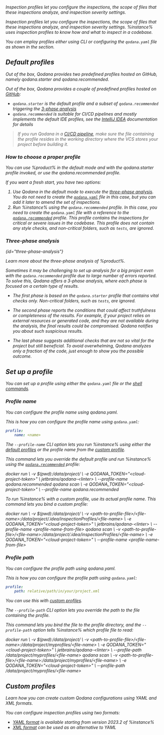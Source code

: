 [//]: # (title: Inspection profiles)

<var name="code-inspection-profiles-ide-help-url" value="https://www.jetbrains.com/help/idea/?Customizing_Profiles"/>
<var name="ide" value="IDE"/>
<var name="qodana.recommended" value="https://github.com/JetBrains/qodana-profiles/blob/master/.idea/inspectionProfiles/qodana.recommended.yaml"/>
<var name="java-glob" value="https://docs.oracle.com/javase/8/docs/api/java/nio/file/FileSystem.html#getPathMatcher-java.lang.String-"/>

<link-summary>Inspection profiles let you configure the inspections, the scope of files that these inspections analyze, 
and inspection severity settings.</link-summary>

Inspection profiles let you configure the inspections, the scope of files that these inspections analyze, 
and inspection severity settings. %instance% uses inspection profiles to know how and what to inspect in a codebase.

You can employ profiles either using CLI or configuring the `qodana.yaml` file as shown in the [](#Set+up+a+profile) section.

## Default profiles

<link-summary>Out of the box, Qodana provides two predefined profiles hosted on GitHub, namely qodana.starter and qodana.recommended.</link-summary>

Out of the box, Qodana provides a couple of predefined profiles hosted on 
[GitHub](https://github.com/JetBrains/qodana-profiles/tree/master/.idea/inspectionProfiles):

* `qodana.starter` is the default profile and a subset of `qodana.recommended` triggering the [3-phase analysis](#three-phase-analysis) 
* `qodana.recommended` is suitable for CI/CD pipelines and mostly implements the default IDE profiles, see the 
[IntelliJ IDEA](https://www.jetbrains.com/help/idea/customizing-profiles.html) documentation for details

> If you run Qodana in a [CI/CD pipeline](ci.md), make sure the file containing the profile resides in the working
directory where the VCS stores your project before building it.

### How to choose a proper profile

<link-summary>You can use %product% in the default mode and with the qodana.starter profile invoked, or use the 
qodana.recommended profile.</link-summary>

If you want a fresh start, you have two options:

1. Use Qodana in the default mode to execute the [three-phase analysis](#three-phase-analysis). You do not need to 
create the [`qodana.yaml`](qodana-yaml.md) file in this case, but you can add it later to amend the set of inspections.
2. Run %instance% using the `qodana.recommended` profile. In this case, you need to create the `qodana.yaml` file with a 
reference to the [`qodana.recommended`](#Default+profiles) profile. This profile contains the 
inspections for critical or severe issues in the codebase. This profile does not contain any style checks, and 
non-critical folders, such as `tests`, are ignored.

### Three-phase analysis
{id="three-phase-analysis"}

<link-summary>Learn more about the three-phase analysis of %product%.</link-summary>

Sometimes it may be challenging to set up analysis for a big project even with the `qodana.recommended` profile due to 
large number of errors reported. To solve this, Qodana offers a 3-phase analysis, where each phase is focused on a 
certain type of results.

- The first phase is based on the `qodana.starter` profile that contains vital checks only. Non-critical folders, such as `tests`, are ignored.

- The second phase reports the conditions that could affect truthfulness or completeness of the results. For example, if your project relies on external resources or generated code, and they are not available during the analysis, the final results could be compromised. Qodana notifies you about such suspicious results.

- The last phase suggests additional checks that are not so vital for the project but still beneficial. To avoid overwhelming, Qodana analyzes only a fraction of the code, just enough to show you the possible outcome.


## Set up a profile

You can set up a profile using either the `qodana.yaml` file or the [shell commands](docker-image-configuration.topic). 

### Profile name

<link-summary>You can configure the profile name using qodana.yaml.</link-summary>

This is how you can configure the profile name using `qodana.yaml`:

```yaml
profile:
    name: <name>
```

The `--profile-name` CLI option lets you run %instance% using either the
[default profiles](inspection-profiles.md#Default+profiles) or the profile name from the
[custom profile](inspection-profiles.md#Custom+profiles).

This command lets you override the default profile und run %instance% using the
[`qodana.recommended`](inspection-profiles.md#Default+profiles) profile:

<tabs group="cli-settings">
    <tab title="Docker image" group-key="docker-image">
        <code-block lang="shell" prompt="$">
            docker run \
               -v $(pwd):/data/project/ \
               -e QODANA_TOKEN="&lt;cloud-project-token&gt;" \
               jetbrains/qodana-&lt;linter&gt; \
               --profile-name qodana.recommended
        </code-block>
    </tab>
    <tab title="Qodana CLI" group-key="qodana-cli">
        <code-block lang="shell" prompt="$">
            qodana scan \
               -e QODANA_TOKEN="&lt;cloud-project-token&gt;" \
               --profile-name qodana.recommended
        </code-block>
    </tab>
</tabs>

To run %instance% with a custom profile, use its actual profile name. This command lets you bind a 
custom profile:

<tabs group="cli-settings" filter="for-inspection-profiles">
    <tab title="Docker image" group-key="docker-image">
        <code-block lang="shell" prompt="$">
            docker run \
               -v $(pwd):/data/project/ \
               -v &lt;path-to-profile-file&gt;/&lt;file-name&gt;:/data/project/.idea/inspectionProfiles/&lt;file-name&gt; \
               -e QODANA_TOKEN="&lt;cloud-project-token&gt;" \
               jetbrains/qodana-&lt;linter&gt; \
               --profile-name &lt;profile-name-from-file&gt;
        </code-block>
    </tab>
    <tab title="Qodana CLI" group-key="qodana-cli">
        <code-block lang="shell" prompt="$">
            qodana scan \
               -v &lt;path-to-profile-file&gt;/&lt;file-name&gt;:/data/project/.idea/inspectionProfiles/&lt;file-name&gt; \
               -e QODANA_TOKEN="&lt;cloud-project-token&gt;" \
               --profile-name &lt;profile-name-from-file&gt;
        </code-block>
    </tab>
</tabs>

### Profile path

<link-summary>You can configure the profile path using qodana.yaml.</link-summary>

This is how you can configure the profile path using `qodana.yaml`:

```yaml
profile:
    path: relative/path/in/your/project.xml
```

You can use this with [custom profiles](#Custom+profiles).

The `--profile-path` CLI option lets you override the path to the file containing the profile.

This command lets you bind the file to the profile directory, and the `--profile-path` option tells %instance% which 
profile file to read:

<tabs group="cli-settings">
    <tab title="Docker image" group-key="docker-image">
        <code-block lang="shell" prompt="$">
            docker run \
               -v $(pwd):/data/project/ \
               -v &lt;path-to-profile-file&gt;/&lt;file-name&gt;:/data/project/myprofiles/&lt;file-name&gt; \
               -e QODANA_TOKEN="&lt;cloud-project-token&gt;" \
               jetbrains/qodana-&lt;linter&gt; \
               --profile-path /data/project/myprofiles/&lt;file-name&gt;
        </code-block>
    </tab>
    <tab title="Qodana CLI" group-key="qodana-cli">
        <code-block lang="shell" prompt="$">
            qodana scan \
               -v &lt;path-to-profile-file&gt;/&lt;file-name&gt;:/data/project/myprofiles/&lt;file-name&gt; \
               -e QODANA_TOKEN="&lt;cloud-project-token&gt;" \
               --profile-path /data/project/myprofiles/&lt;file-name&gt;
        </code-block>
    </tab>
</tabs>

## Custom profiles

<link-summary>Learn how you can create custom Qodana configurations using YAML and XML formats.</link-summary>

You can configure inspection profiles using two formats: 

* [YAML format](custom-profiles.md) is available starting from version 2023.2 of %instance%
* [XML format](custom-xml-profiles.md) can be used as an alternative to YAML